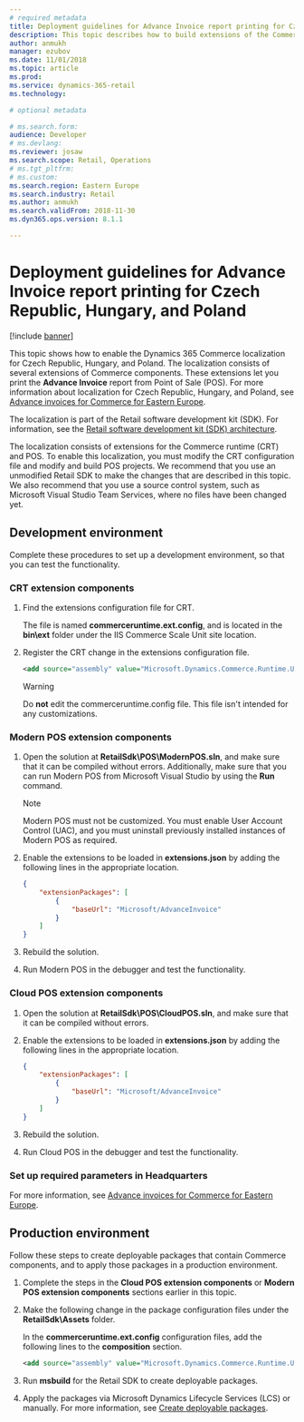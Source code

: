 ```yaml
---
# required metadata
title: Deployment guidelines for Advance Invoice report printing for Czech Republic, Hungary, and Poland
description: This topic describes how to build extensions of the Commerce components to enable printing advance invoices from POS in Czech Republic, Hungary, and Poland.
author: anmukh
manager: ezubov
ms.date: 11/01/2018
ms.topic: article
ms.prod: 
ms.service: dynamics-365-retail
ms.technology: 

# optional metadata

# ms.search.form: 
audience: Developer
# ms.devlang: 
ms.reviewer: josaw
ms.search.scope: Retail, Operations
# ms.tgt_pltfrm: 
# ms.custom: 
ms.search.region: Eastern Europe
ms.search.industry: Retail
ms.author: anmukh
ms.search.validFrom: 2018-11-30
ms.dyn365.ops.version: 8.1.1

---
```

# Deployment guidelines for Advance Invoice report printing for Czech Republic, Hungary, and Poland

[!include [banner](../includes/banner.md)]


This topic shows how to enable the Dynamics 365 Commerce localization for Czech Republic, Hungary, and Poland. The localization consists of several extensions of Commerce components. These extensions let you print the **Advance Invoice** report from Point of Sale (POS). For more information about localization for Czech Republic, Hungary, and Poland, see [Advance invoices for Commerce for Eastern Europe](./emea-eeu-advance-invoices-for-retail.md).

The localization is part of the Retail software development kit (SDK). For information, see the [Retail software development kit (SDK) architecture](../dev-itpro/retail-sdk/retail-sdk-overview.md).

The localization consists of extensions for the Commerce runtime (CRT) and POS. To enable this localization, you must modify the CRT configuration file and modify and build POS projects. We recommend that you use an unmodified Retail SDK to make the changes that are described in this topic. We also recommend that you use a source control system, such as Microsoft Visual Studio Team Services, where no files have been changed yet.

## Development environment

Complete these procedures to set up a development environment, so that you can test the functionality.

### CRT extension components

1. Find the extensions configuration file for CRT.

    The file is named **commerceruntime.ext.config**, and is located in the **bin\\ext** folder under the IIS Commerce Scale Unit site location.

2. Register the CRT change in the extensions configuration file.

    ``` xml
    <add source="assembly" value="Microsoft.Dynamics.Commerce.Runtime.UseAdvanceInvoice" />
    ```

    > [!WARNING]
    > Do **not** edit the commerceruntime.config file. This file isn't intended for any customizations.

### Modern POS extension components

1. Open the solution at **RetailSdk\\POS\\ModernPOS.sln**, and make sure that it can be compiled without errors. Additionally, make sure that you can run Modern POS from Microsoft Visual Studio by using the **Run** command.

    > [!NOTE]
    > Modern POS must not be customized. You must enable User Account Control (UAC), and you must uninstall previously installed instances of Modern POS as required.

2. Enable the extensions to be loaded in **extensions.json** by adding the following lines in the appropriate location.

    ``` json
    {
        "extensionPackages": [
            {
                "baseUrl": "Microsoft/AdvanceInvoice"
            }
        ]
    }
    ```

3. Rebuild the solution.
4. Run Modern POS in the debugger and test the functionality.

### Cloud POS extension components

1. Open the solution at **RetailSdk\\POS\\CloudPOS.sln**, and make sure that it can be compiled without errors.
2. Enable the extensions to be loaded in **extensions.json** by adding the following lines in the appropriate location.

    ``` json
    {
        "extensionPackages": [
            {
                "baseUrl": "Microsoft/AdvanceInvoice"
            }
        ]
    }
    ```

3. Rebuild the solution.
4. Run Cloud POS in the debugger and test the functionality.

### Set up required parameters in Headquarters

For more information, see [Advance invoices for Commerce for Eastern Europe](./emea-eeu-advance-invoices-for-retail.md).

## Production environment

Follow these steps to create deployable packages that contain Commerce components, and to apply those packages in a production environment.

1. Complete the steps in the **Cloud POS extension components** or **Modern POS extension components** sections earlier in this topic.
2. Make the following change in the package configuration files under the **RetailSdk\\Assets** folder.

    In the **commerceruntime.ext.config** configuration files, add the following lines to the **composition** section.

    ``` xml
    <add source="assembly" value="Microsoft.Dynamics.Commerce.Runtime.UseAdvanceInvoice" />
    ```

3. Run **msbuild** for the Retail SDK to create deployable packages.
4. Apply the packages via Microsoft Dynamics Lifecycle Services (LCS) or manually. For more information, see [Create deployable packages](../dev-itpro/retail-sdk/retail-sdk-packaging.md).
